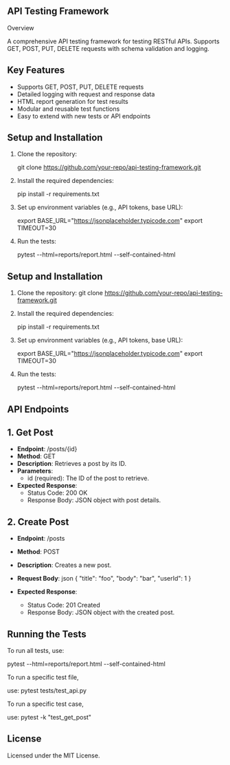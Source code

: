 
## API Testing Framework

Overview

A comprehensive API testing framework for testing RESTful APIs. Supports GET, POST, PUT, DELETE requests with schema validation and logging.

## Key Features
- Supports GET, POST, PUT, DELETE requests
- Detailed logging with request and response data
- HTML report generation for test results
- Modular and reusable test functions
- Easy to extend with new tests or API endpoints

## Setup and Installation

1. Clone the repository:

   git clone https://github.com/your-repo/api-testing-framework.git
   

2. Install the required dependencies:

   pip install -r requirements.txt
   

3. Set up environment variables (e.g., API tokens, base URL):

   export BASE_URL="https://jsonplaceholder.typicode.com"
   export TIMEOUT=30
   

4. Run the tests:

   pytest --html=reports/report.html --self-contained-html
   
## Setup and Installation

1. Clone the repository:
   git clone https://github.com/your-repo/api-testing-framework.git
   

2. Install the required dependencies:

   pip install -r requirements.txt
   

3. Set up environment variables (e.g., API tokens, base URL):

   export BASE_URL="https://jsonplaceholder.typicode.com"
   export TIMEOUT=30
   

4. Run the tests:

   pytest --html=reports/report.html --self-contained-html


## API Endpoints

## 1. Get Post
- **Endpoint**: /posts/{id}
- **Method**: GET
- **Description**: Retrieves a post by its ID.
- **Parameters**: 
  - id (required): The ID of the post to retrieve.
- **Expected Response**: 
  - Status Code: 200 OK
  - Response Body: JSON object with post details.

## 2. Create Post
- **Endpoint**: /posts
- **Method**: POST
- **Description**: Creates a new post.
- **Request Body**:
json
  {
    "title": "foo",
    "body": "bar",
    "userId": 1
  }

- **Expected Response**: 
  - Status Code: 201 Created
  - Response Body: JSON object with the created post.

## Running the Tests

To run all tests, use:

pytest --html=reports/report.html --self-contained-html

To run a specific test file, 

use: pytest tests/test_api.py

To run a specific test case, 

use: pytest -k "test_get_post"

## License

Licensed under the MIT License.
